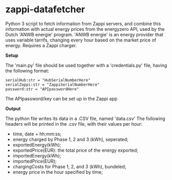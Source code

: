 # zappi-datafetcher
Python 3 script to fetch information from Zappi servers, and combine this information with actual energy prices from the energyzero API, used by the Dutch 'ANWB energie' program. 'ANWB energie' is an energy provider that uses variable tarrifs, changing every hour based on the market price of energy.
Requires a Zappi charger.

**Setup**

The 'main.py' file should be used together with a 'credentials.py' file, having the following format:
```
serialHub:str = "HubSerialNumberHere"
serialZappi:str = "ZappiSerialNumberHere" 
password:str = "APIpasswordHere"
```
The APIpassword/key can be set up in the Zappi app

**Output**

The python file writes its data in a .CSV file, named 'data.csv'
The following headers will be printed in the .csv file, with their values per hour:
- time, date + hh:mm:ss;
- energy charged by Phase 1, 2 and 3 (kWh), seperated;
- exportedEnergy(kWh);
- exportedPrice(EUR): the total price of the energy exported;
- importedEnergy(kWh);
- importedPrice(EUR);	
- chargingCosts for Phase 1, 2, and 3 (kWh), bundeled;	
- energy price in the hour specified by time;

